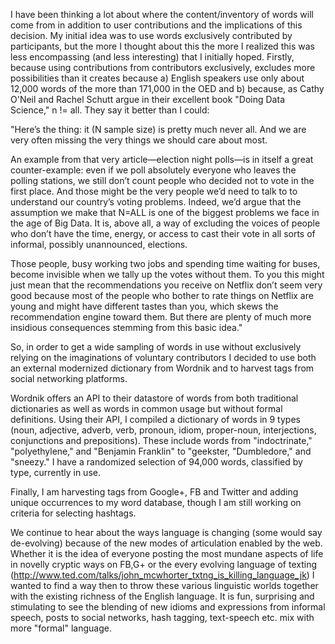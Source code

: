I have been thinking a lot about where the content/inventory of words will come from in addition to user contributions and the implications of this decision.  My initial idea was to use words exclusively contributed by participants, but the more I thought about this the more I realized this was less encompassing (and less interesting) that I initially hoped.  Firstly, because using contributions from contributors exclusively, excludes more possibilities than it creates because a) English speakers use only about 12,000 words of the more than 171,000 in the OED and b) because, as Cathy O'Neil and Rachel Schutt argue in their excellent book "Doing Data Science," n != all.  They say it better than I could: 


"Here’s the thing: it (N sample size) is pretty much never all. And we are very often
missing the very things we should care about most.

An example from that very article—election night polls—is in itself a
great counter-example: even if we poll absolutely everyone who leaves
the polling stations, we still don’t count people who decided not to vote
in the first place. And those might be the very people we’d need to talk
to to understand our country’s voting problems.
Indeed, we’d argue that the assumption we make that N=ALL is one
of the biggest problems we face in the age of Big Data. It is, above all,
a way of excluding the voices of people who don’t have the time, energy,
or access to cast their vote in all sorts of informal, possibly unannounced,
elections.

Those people, busy working two jobs and spending time waiting for
buses, become invisible when we tally up the votes without them. To
you this might just mean that the recommendations you receive on
Netflix don’t seem very good because most of the people who bother
to rate things on Netflix are young and might have different tastes than
you, which skews the recommendation engine toward them. But there
are plenty of much more insidious consequences stemming from this
basic idea."


So, in order to get a wide sampling of words in use without exclusively relying on the imaginations of voluntary contributors I decided to use both an external modernized dictionary from Wordnik and to harvest tags from social networking platforms.   

Wordnik offers an API to their datastore of words from both traditional dictionaries as well as words in common usage but without formal definitions.  Using their API, I compiled a dictionary of words in 9 types (noun, adjective, adverb, verb, pronoun, idiom, proper-noun, interjections, conjunctions and prepositions).  These include words from "indoctrinate," "polyethylene," and "Benjamin Franklin" to "geekster, "Dumbledore," and "sneezy."  I have a randomized selection of 94,000 words, classified by type, currently in use.  

Finally, I am harvesting tags from Google+, FB and Twitter and adding unique occurrences to my word database, though I am still working on criteria for selecting hashtags.  

We continue to hear about the ways language is changing (some would say de-evolving) because of the new modes of articulation enabled by the web.  Whether it is the idea of everyone posting the most mundane aspects of life in novelly cryptic ways on FB,G+ or the every evolving language of texting (http://www.ted.com/talks/john_mcwhorter_txtng_is_killing_language_jk)  I wanted to find a way then to throw these various linguistic worlds together with the existing richness of the English language. It is fun, surprising and stimulating to see the blending of new idioms and expressions from informal speech, posts to social networks, hash tagging, text-speech etc. mix with more "formal" language. 

